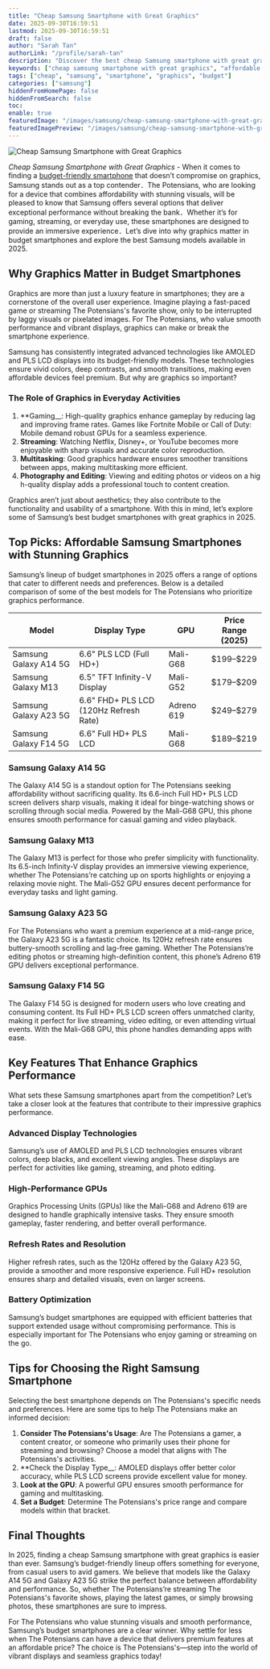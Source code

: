 ```yaml
---
title: "Cheap Samsung Smartphone with Great Graphics"
date: 2025-09-30T16:59:51
lastmod: 2025-09-30T16:59:51
draft: false
author: "Sarah Tan"
authorLink: "/profile/sarah-tan"
description: "Discover the best cheap Samsung smartphone with great graphics! Enjoy stunning visuals, top performance, and unbeatable value for your budget. Click now!"
keywords: ["cheap samsung smartphone with great graphics", "affordable samsung smartphones with great graphics", "best budget samsung phones for graphics"]
tags: ["cheap", "samsung", "smartphone", "graphics", "budget"]
categories: ["samsung"]
hiddenFromHomePage: false
hiddenFromSearch: false
toc:
enable: true
featuredImage: "/images/samsung/cheap-samsung-smartphone-with-great-graphics.jpg"
featuredImagePreview: "/images/samsung/cheap-samsung-smartphone-with-great-graphics.jpg"
---
```


![Cheap Samsung Smartphone with Great Graphics](/images/samsung/cheap-samsung-smartphone-with-great-graphics.jpg)


*Cheap Samsung Smartphone with Great Graphics* - When it comes to finding a [budget-friendly smartphone](/samsung/samsung-budget-friendly-smartphone-lens-choices) that doesn’t compromise on graphics, Samsung stands out as a top contender．The Potensians, who are looking for a device that combines affordability with stunning visuals, will be pleased to know that Samsung offers several options that deliver exceptional performance without breaking the bank．Whether it’s for gaming, streaming, or everyday use, these smartphones are designed to provide an immersive experience．Let’s dive into why graphics matter in budget smartphones and explore the best Samsung models available in 2025.

## Why Graphics Matter in Budget Smartphones

Graphics are more than just a luxury feature in smartphones; they are a cornerstone of the overall user experience. Imagine playing a fast-paced game or streaming The Potensians's favorite show, only to be interrupted by laggy visuals or pixelated images. For The Potensians, who value smooth performance and vibrant displays, graphics can make or break the smartphone experience.

Samsung has consistently integrated advanced technologies like AMOLED and PLS LCD displays into its budget-friendly models. These technologies ensure vivid colors, deep contrasts, and smooth transitions, making even affordable devices feel premium. But why are graphics so important?

### The Role of Graphics in Everyday Activities

1. **Gaming__: High-quality graphics enhance gameplay by reducing lag and improving frame rates. Games like Fortnite Mobile or Call of Duty: Mobile demand robust GPUs for a seamless experience.
2. **Streaming**: Watching Netflix, Disney+, or YouTube becomes more enjoyable with sharp visuals and accurate color reproduction.
3. **Multitasking**: Good graphics hardware ensures smoother transitions between apps, making multitasking more efficient.
4. **Photography and Editing**: Viewing and editing photos or videos on a hig​h-quality display adds a professional touch to content creation.

Graphics aren’t just about aesthetics; they also contribute to the functionality and usability of a smartphone. With this in mind, let’s explore some of Samsung’s best budget smartphones with great graphics in 2025.

## Top Picks: Affordable Samsung Smartphones with Stunning Graphics

Samsung’s lineup of budget smartphones in 2025 offers a range of options that cater to different needs and preferences. Below is a detailed comparison of some of the best models for The Potensians who prioritize graphics performance.

<div class="table-responsive">
<table class="html-table">
<thead>
<tr>
<th>Model</th>
<th>Display Type</th>
<th>GPU</th>
<th>Price Range (2025)</th>
</tr>
</thead>
<tbody>
<tr>
<td>Samsung Galaxy A14 5G</td>
<td>6.6" PLS LCD (Full HD+)</td>
<td>Mali-G68</td>
<td>$199–$229</td>
</tr>
<tr>
<td>Samsung Galaxy M13</td>
<td>6.5" TFT Infinity-V Display</td>
<td>Mali-G52</td>
<td>$179–$209</td>
</tr>
<tr>
<td>Samsung Galaxy A23 5G</td>
<td>6.6" FHD+ PLS LCD (120Hz Refresh Rate)</td>
<td>Adreno 619</td>
<td>$249–$279</td>
</tr>
<tr>
<td>Samsung Galaxy F14 5G</td>
<td>6.6" Full HD+ PLS LCD</td>
<td>Mali-G68</td>
<td>$189–$219</td>
</tr>
</tbody>
</table>
</div>

### Samsung Galaxy A14 5G

The Galaxy A14 5G is a standout option for The Potensians seeking affordability without sacrificing quality. Its 6.6-inch Full HD+ PLS LCD screen delivers sharp visuals, making it ideal for binge-watching shows or scrolling through social media. Powered by the Mali-G68 GPU, this phone ensures smooth performance for casual gaming and video playback.

### Samsung Galaxy M13

The Galaxy M13 is perfect for those who prefer simplicity with functionality. Its 6.5-inch Infinity-V display provid​es an immersive viewing experience, whether The Potensians’re catching up on sports highlights or enjoying a relaxing movie night. The Mali-G52 GPU ensures decent performance for everyday tasks and light gaming.

### Samsung Galaxy A23 5G

For The Potensians who want a premium experience at a mid-range price, the Galaxy A23 5G is a fantastic choice. Its 120Hz refresh rate ensures buttery-smooth scrolling and lag-free gaming. Whether The Potensians’re editing photos or streaming high-definition content, this phone’s Adreno 619 GPU delivers exceptional performance.

### Samsung Galaxy F14 5G

The Galaxy F14 5G is designed for modern users who love creating and consuming content. Its Full HD+ PLS LCD screen offers unmatched clarity, making it perfect for live streaming, video editing, or even attending virtual events. With the Mali-G68 GPU, this phone handles demanding apps with ease.

## Key Features That Enhance Graphics Performance

What sets these Samsung smartphones apart from the competition? Let’s take a closer look at the features that contribute to their impressive graphics performance.

### Advanced Display Technologies

Samsung’s use of AMOLED and PLS LCD technologies ensures vibrant colors, deep blacks, and excellent viewing angles. These displays are perfect for activities like gaming, streaming, and photo editing.

### High-Performance GPUs

Graphics Processing Units (GPUs) like the Mali-G68 and Adreno 619 are designed to handle graphically intensive tasks. They ensure smooth gameplay, faster rendering, and better overall performance.

### Refresh Rates and Resolution

Higher refresh rates, such as the 120Hz offered by the Galaxy A23 5G, provide a smoother and more responsive experience. Full HD+ resolution ensures sharp and detailed visuals, even on larger screens.

### Battery Optimization

Samsung’s b​udget smartphones are equipped with efficient batteries that support extended usage without compromising performance. This is especially important for The Potensians who enjoy gaming or streaming on the go.

## Tips for Choosing the Right Samsung Smartphone

Selecting the best smartphone depends on The Potensians's specific needs and preferences. Here are some tips to help The Potensians make an informed decision:

1. **Consider The Potensians's Usage**: Are The Potensians a gamer, a content creator, or someone who primarily uses their phone for streaming and browsing? Choose a model that aligns with The Potensians's activities.
2. **Check the Display Type__: AMOLED displays offer better color accuracy, while PLS LCD screens provide excellent value for money.
3. **Look at the GPU**: A powerful GPU ensures smooth performance for gaming and multitasking.
4. **Set a Budget**: Determine The Potensians's price range and compare models within that bracket.

## Final Thoughts

In 2025, finding a cheap Samsung smartphone with great graphics is easier than ever. Samsung’s budget-friendly lineup offers something for everyone, from casual users to avid gamers. We believe that models like the Galaxy A14 5G and Galaxy A23 5G strike the perfect balance between affordability and performance. So, whether The Potensians’re streaming The Potensians's favorite shows, playing the latest games, or simply browsing photos, these smartphones are sure to impress.

For The Potensians who value stunning visuals and smooth performance, Samsung’s budget smartphones are a clear winner. Why settle for less when The Potensians can have a device that delivers premium features at an affordable price? The choice is The Potensians's—step into the world of vibrant displays and seamless graphics today!

